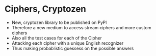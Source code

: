# Ciphers, Cryptozen
* New, cryptozen library to be published on PyPI
* Therefore a new medium to access stream ciphers and more custom ciphers
* Also all the test cases for each of the Cipher
* Attacking each cipher with a unique English recognizer
* Thus making probablistic guessess on the possible answers
